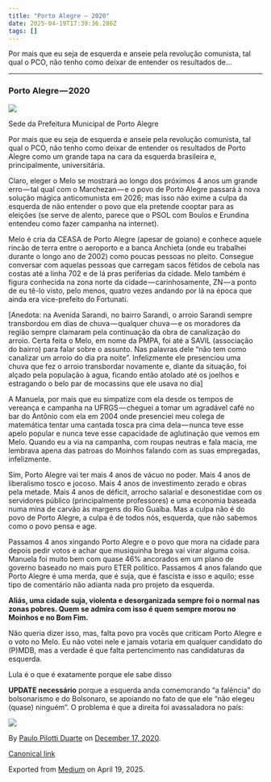 ```yaml
---
title: "Porto Alegre — 2020"
date: 2025-04-19T17:39:36.286Z
tags: []
---
```


Por mais que eu seja de esquerda e anseie pela revolução comunista, tal qual o PCO, não tenho como deixar de entender os resultados de…

* * *

### Porto Alegre — 2020

![](https://cdn-images-1.medium.com/max/800/0*TJyD4XcvI00XnpMz.jpg)

Sede da Prefeitura Municipal de Porto Alegre

Por mais que eu seja de esquerda e anseie pela revolução comunista, tal qual o PCO, não tenho como deixar de entender os resultados de Porto Alegre como um grande tapa na cara da esquerda brasileira e, principalmente, universitária.

Claro, eleger o Melo se mostrará ao longo dos próximos 4 anos um grande erro — tal qual com o Marchezan — e o povo de Porto Alegre passará à nova solução mágica anticomunista em 2026; mas isso não exime a culpa da esquerda de não entender o povo que ela pretende cooptar para as eleições (se serve de alento, parece que o PSOL com Boulos e Erundina entendeu como fazer campanha na internet).

Melo é cria da CEASA de Porto Alegre (apesar de goiano) e conhece aquele rincão de terra entre o aeroporto e a banca Anchieta (onde eu trabalhei durante o longo ano de 2002) como poucas pessoas no pleito. Consegue conversar com aquelas pessoas que carregam sacos fétidos de cebola nas costas até a linha 702 e de lá pras periferias da cidade. Melo também é figura conhecida na zona norte da cidade — carinhosamente, ZN — a ponto de eu tê-lo visto, pelo menos, quatro vezes andando por lá na época que ainda era vice-prefeito do Fortunati.

\[Anedota: na Avenida Sarandi, no bairro Sarandi, o arroio Sarandi sempre transbordou em dias de chuva — qualquer chuva — e os moradores da região sempre clamaram pela continuação da obra de canalização do arroio. Certa feita o Melo, em nome da PMPA, foi até a SAVIL (associação do bairro) para falar sobre o assunto. Nas palavras dele “não tem como canalizar um arroio do dia pra noite”. Infelizmente ele presenciou uma chuva que fez o arroio transbordar novamente e, diante da situação, foi alçado pela população à agua, ficando então atolado até os joelhos e estragando o belo par de mocassins que ele usava no dia\]

A Manuela, por mais que eu simpatize com ela desde os tempos de vereança e campanha na UFRGS — cheguei a tomar um agradável café no bar do Antônio com ela em 2004 onde presenciei meu colega de matemática tentar uma cantada tosca pra cima dela — nunca teve esse apelo popular e nunca teve esse capacidade de aglutinação que vemos em Melo. Quando eu a via na campanha, com roupas neutras e fala macia, me lembrava apena das patroas do Moinhos falando com as suas empregadas, infelizmente.

Sim, Porto Alegre vai ter mais 4 anos de vácuo no poder. Mais 4 anos de liberalismo tosco e jocoso. Mais 4 anos de investimento zerado e obras pela metade. Mais 4 anos de déficit, arrocho salarial e desonestidae com os servidores público (principalmente professores) e uma economia baseada numa mina de carvão às margens do Rio Guaíba. Mas a culpa não é do povo de Porto Alegre, a culpa é de todos nós, esquerda, que não sabemos como o povo pensa e age.

Passamos 4 anos xingando Porto Alegre e o povo que mora na cidade para depois pedir votos e achar que musiquinha brega vai virar alguma coisa. Manuela foi muito bem com quase 46% ancorados em um plano de governo baseado no mais puro ETER político. Passamos 4 anos falando que Porto Alegre é uma merda, que é suja, que é fascista e isso e aquilo; esse tipo de comentário não adianta nada pro projeto da esquerda.

**Aliás, uma cidade suja, violenta e desorganizada sempre foi o normal nas zonas pobres. Quem se admira com isso é quem sempre morou no Moinhos e no Bom Fim.**

Não queria dizer isso, mas, falta povo pra vocês que criticam Porto Alegre e o voto no Melo. Eu não votei nele e jamais votaria em qualquer candidato do (P)MDB, mas a verdade é que falta pertencimento nas candidaturas da esquerda.

Lula é o que é exatamente porque ele sabe disso

**UPDATE necessário** porque a esquerda anda comemorando “a falência” do bolsonarismo e do Bolsonaro, se apoiando no fato de que ele “não elegeu (quase) ninguém”. O problema é que a direita foi avassaladora no país:

![](https://cdn-images-1.medium.com/max/800/0*NPa6Sq3fGS0JEbpd)

By [Paulo Pilotti Duarte](https://medium.com/@paulopilotti) on [December 17, 2020](https://medium.com/p/f53cd94c4bad).

[Canonical link](https://medium.com/@paulopilotti/porto-alegre-2020-f53cd94c4bad)

Exported from [Medium](https://medium.com) on April 19, 2025.